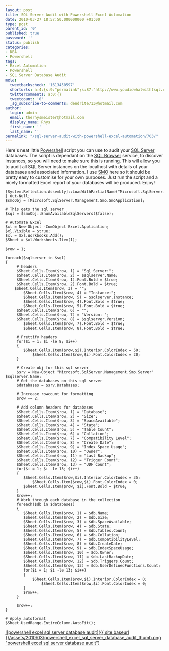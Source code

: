 ```yaml
---
layout: post
title: SQL Server Audit with Powershell Excel Automation
date: 2010-03-27 18:57:50.000000000 +01:00
type: post
parent_id: '0'
published: true
password: ''
status: publish
categories:
- DBA
- Powershell
tags:
- Excel Automation
- Powershell
- SQL Server Database Audit
meta:
  tweetbackscheck: '1613450597'
  shorturls: a:4:{s:9:"permalink";s:87:"http://www.youdidwhatwithtsql.com/sql-server-audit-with-powershell-excel-automation/703";s:7:"tinyurl";s:26:"http://tinyurl.com/ykzjaad";s:4:"isgd";s:18:"http://is.gd/b2tXZ";s:5:"bitly";s:20:"http://bit.ly/cXM6aC";}
  twittercomments: a:0:{}
  tweetcount: '0'
  _sg_subscribe-to-comments: dendrite713@hotmail.com
author:
  login: admin
  email: therhysmeister@hotmail.com
  display_name: Rhys
  first_name: ''
  last_name: ''
permalink: "/sql-server-audit-with-powershell-excel-automation/703/"
---
```

Here's neat little [Powershell](http://www.microsoft.com/windowsserver2003/technologies/management/powershell/default.mspx) script you can use to audit your [SQL Server](http://www.microsoft.com/sqlserver/2008/en/us/default.aspx) databases. The script is dependant on the [SQL Browser](http://msdn.microsoft.com/en-us/library/ms181087.aspx) service, to discover instances, so you will need to make sure this is running. This will allow you to audit all SQL Server instances on the localhost with details of your databases and associated information. I use [SMO](http://msdn.microsoft.com/en-us/library/ms162169.aspx) here so it should be pretty easy to customise for your own purposes. Just run the script and a nicely formatted Excel report of your databases will be produced. Enjoy!

```
[System.Reflection.Assembly]::LoadWithPartialName("Microsoft.SqlServer.Smo") | Out-Null;
$smoObj = [Microsoft.SqlServer.Management.Smo.SmoApplication];

# This gets the sql server
$sql = $smoObj::EnumAvailableSqlServers($false);

# Automate Excel
$xl = New-Object -ComObject Excel.Application;
$xl.Visible = $true;
$xl = $xl.Workbooks.Add();
$Sheet = $xl.Worksheets.Item(1);

$row = 1;

foreach($sqlserver in $sql)
{
	 # headers
     $Sheet.Cells.Item($row, 1) = "Sql Server:";
     $Sheet.Cells.Item($row, 2) = $sqlserver.Name;
     $Sheet.Cells.Item($row, 1).Font.Bold = $true;
     $Sheet.Cells.Item($row, 2).Font.Bold = $true;
	$Sheet.Cells.Item($row, 3) = "";
     	$Sheet.Cells.Item($row, 4) = "Instance:";
     	$Sheet.Cells.Item($row, 5) = $sqlserver.Instance;
     	$Sheet.Cells.Item($row, 4).Font.Bold = $true;
     	$Sheet.Cells.Item($row, 5).Font.Bold = $true;
	 $Sheet.Cells.Item($row, 6) = "";
	 $Sheet.Cells.Item($row, 7) = "Version: ";
	 $Sheet.Cells.Item($row, 8) = $sqlserver.Version;
     	$Sheet.Cells.Item($row, 7).Font.Bold = $true;
     	$Sheet.Cells.Item($row, 8).Font.Bold = $true;

	 # Prettify headers
	 for($i = 1; $i -le 8; $i++)
	 {
	 	$Sheet.Cells.Item($row,$i).Interior.ColorIndex = 50;
     		$Sheet.Cells.Item($row,$i).Font.ColorIndex = 20;
	 }

	 # Create obj for this sql server
	 $srv = New-Object "Microsoft.SqlServer.Management.Smo.Server" $sqlserver.Name;
	 # Get the databases on this sql server
	 $databases = $srv.Databases;

	 # Increase rowcount for formatting
	 $row += 2;

	 # Add column headers for databases
	 $Sheet.Cells.Item($row, 1) = "Database";
	 $Sheet.Cells.Item($row, 2) = "Size";
	 $Sheet.Cells.Item($row, 3) = "SpaceAvailable";
	 $Sheet.Cells.Item($row, 4) = "State";
	 $Sheet.Cells.Item($row, 5) = "Table Count";
	 $Sheet.Cells.Item($row, 6) = "Collation";
	 $Sheet.Cells.Item($row, 7) = "Compatibility Level";
	 $Sheet.Cells.Item($row, 8) = "Create Date";
	 $Sheet.Cells.Item($row, 9) = "Index Space Usage";
	 $Sheet.Cells.Item($row, 10) = "Owner";
	 $Sheet.Cells.Item($row, 11) = "Last Backup";
	 $Sheet.Cells.Item($row, 12) = "Trigger Count";
	 $Sheet.Cells.Item($row, 13) = "UDF Count";
	 for($i = 1; $i -le 13; $i++)
	 {
	 	$Sheet.Cells.Item($row,$i).Interior.ColorIndex = 35;
     		$Sheet.Cells.Item($row,$i).Font.ColorIndex = 0;
		$Sheet.Cells.Item($row, $i).Font.Bold = $true;
	 }
	 $row++;
	 # Work through each database in the collection
	 foreach($db in $databases)
	 {
	 	$Sheet.Cells.Item($row, 1) = $db.Name;
		$Sheet.Cells.Item($row, 2) = $db.Size;
		$Sheet.Cells.Item($row, 3) = $db.SpaceAvailable;
		$Sheet.Cells.Item($row, 4) = $db.State;
		$Sheet.Cells.Item($row, 5) = $db.Tables.Count;
		$Sheet.Cells.Item($row, 6) = $db.Collation;
		$Sheet.Cells.Item($row, 7) = $db.CompatibilityLevel;
		$Sheet.Cells.Item($row, 8) = $db.CreateDate;
		$Sheet.Cells.Item($row, 9) = $db.IndexSpaceUsage;
		$Sheet.Cells.Item($row, 10) = $db.Owner;
		$Sheet.Cells.Item($row, 11) = $db.LastBackupDate;
		$Sheet.Cells.Item($row, 12) = $db.Triggers.Count;
		$Sheet.Cells.Item($row, 13) = $db.UserDefinedFunctions.Count;
		for($i = 1; $i -le 13; $i++)
		{
	 		$Sheet.Cells.Item($row,$i).Interior.ColorIndex = 0;
     			$Sheet.Cells.Item($row,$i).Font.ColorIndex = 0;
		}
		$row++;
	 }

	 $row++;
}

# Apply autoformat
$Sheet.UsedRange.EntireColumn.AutoFit();
```

[![powershell excel sql server database audit]({{ site.baseurl }}/assets/2010/03/powershell_excel_sql_server_database_audit_thumb.png "powershell excel sql server database audit")](http://www.youdidwhatwithtsql.com/wp-content/uploads/2010/03/powershell_excel_sql_server_database_audit.png)

